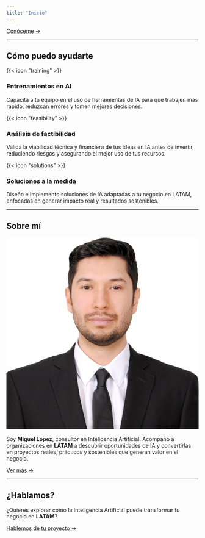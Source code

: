 ```yaml
---
title: "Inicio"
---
```


<!-- Hero con CTA -->
<p>
  <a href="/about/" class="btn-primary">
    Conóceme →
  </a>
</p>

---

## Cómo puedo ayudarte

<div class="card-grid">
  <div class="card">
    <div class="icon">{{< icon "training" >}}</div>
    <h3>Entrenamientos en AI</h3>
    <p>Capacita a tu equipo en el uso de herramientas de IA para que trabajen más rápido, reduzcan errores y tomen mejores decisiones.</p>
  </div>

  <div class="card">
    <div class="icon">{{< icon "feasibility" >}}</div>
    <h3>Análisis de factibilidad</h3>
    <p>Valida la viabilidad técnica y financiera de tus ideas en IA antes de invertir, reduciendo riesgos y asegurando el mejor uso de tus recursos.</p>
  </div>

  <div class="card">
    <div class="icon">{{< icon "solutions" >}}</div>
    <h3>Soluciones a la medida</h3>
    <p>Diseño e implemento soluciones de IA adaptadas a tu negocio en LATAM, enfocadas en generar impacto real y resultados sostenibles.</p>
  </div>
</div>

---

## Sobre mí

<div class="about-grid">
  <div class="about-photo">
    <img src="images/mike.png" alt="Miguel López" />
  </div>
  <div class="about-text">
    <p>
      Soy <strong>Miguel López</strong>, consultor en Inteligencia Artificial. 
      Acompaño a organizaciones en <strong>LATAM</strong> a descubrir oportunidades de IA y convertirlas en proyectos reales, 
      prácticos y sostenibles que generan valor en el negocio.
    </p>
    <p>
      <a href="/about/" class="btn-primary">Ver más →</a>
    </p>
  </div>
</div>

---

## ¿Hablamos?

<p>
  ¿Quieres explorar cómo la Inteligencia Artificial puede transformar tu negocio en <strong>LATAM</strong>?  
</p>
<p>
  <a href="/contact/" class="btn-primary">Hablemos de tu proyecto →</a>
</p>
